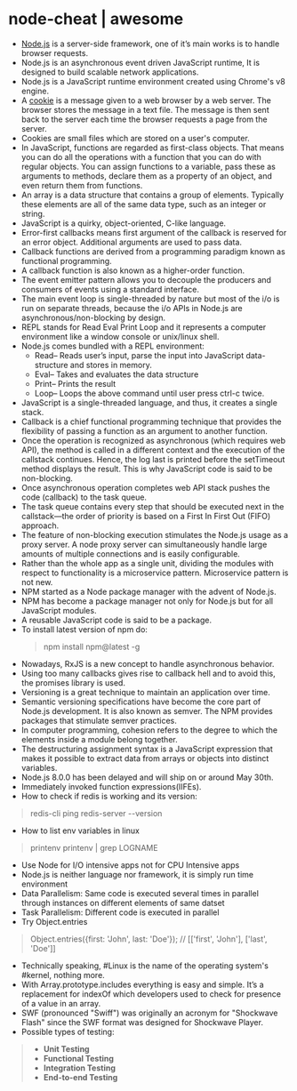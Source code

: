 # node-cheat | awesome

*   [Node.js](https://nodejs.org/en/about/) is a server-side framework, one of it’s main works is to handle browser requests.
*   Node.js is an asynchronous event driven JavaScript runtime, It is designed to build scalable network applications.
*   Node.js is a JavaScript runtime environment created using Chrome's v8 engine.
*   A [cookie](http://www.webopedia.com/TERM/C/cookie.html) is a message given to a web browser by a web server. The browser stores the message in a text file. The message is then sent back to the server each time the browser requests a page from the server.
*   Cookies are small files which are stored on a user's computer.
*   In JavaScript, functions are regarded as first-class objects. That means you can do all the operations with a function that you can do with regular objects. You can assign functions to a variable, pass these as arguments to methods, declare them as a property of an object, and even return them from functions.
*   An array is a data structure that contains a group of elements. Typically these elements are all of the same data type, such as an integer or string.
*   JavaScript is a quirky, object-oriented, C-like language.
*   Error-first callbacks means first argument of the callback is reserved for an error object. Additional arguments are used to pass data.
*   Callback functions are derived from a programming paradigm known as functional programming.
*   A callback function is also known as a higher-order function.
*   The event emitter pattern allows you to decouple the producers and consumers of events using a standard interface.
*   The main event loop is single-threaded by nature but most of the i/o is run on separate threads, because the i/o APIs in Node.js are asynchronous/non-blocking by design.
*   REPL stands for Read Eval Print Loop and it represents a computer environment like a window console or unix/linux shell.
*   Node.js comes bundled with a REPL environment: 
    *   Read– Reads user’s input, parse the input into JavaScript data-structure and stores in memory.
    *   Eval– Takes and evaluates the data structure
    *   Print– Prints the result
    *   Loop– Loops the above command until user press ctrl-c twice.
*   JavaScript is a single-threaded language, and thus, it creates a single stack.
*   Callback is a chief functional programming technique that provides the flexibility of passing a function as an argument to another function.
*   Once the operation is recognized as asynchronous (which requires web API), the method is called in a different context and the execution of the callstack continues. Hence, the log last is printed before the setTimeout method displays the result. This is why JavaScript code is said to be non-blocking.
*   Once asynchronous operation completes web API stack pushes the code (callback) to the task queue.
*   The task queue contains every step that should be executed next in the  callstack—the order of priority is based on a First In First Out (FIFO) approach.
*   The feature of non-blocking execution stimulates the Node.js usage as a proxy server. A node proxy server can simultaneously handle large amounts of multiple connections and is easily configurable.
*   Rather than the whole app as a single unit, dividing the modules with respect to functionality is a microservice pattern. Microservice pattern is not new.
*   NPM started as a Node package manager with the advent of Node.js.
*   NPM has become a package manager not only for Node.js but for all JavaScript modules.
*   A reusable JavaScript code is said to be a package.
*   To install latest version of npm do:
    > npm install npm@latest -g
*   Nowadays, RxJS is a new concept to handle asynchronous behavior.
*   Using too many callbacks gives rise to callback hell and to avoid this, the promises library is used.
*   Versioning is a great technique to maintain an application over time.
*   Semantic versioning specifications have become the core part of Node.js development. It is also known as semver. The NPM provides packages that stimulate semver practices.
*   In computer programming, cohesion refers to the degree to which the elements inside a module belong together.
*   The destructuring assignment syntax is a JavaScript expression that makes it possible to extract data from arrays or objects into distinct variables.
*   Node.js 8.0.0 has been delayed and will ship on or around May 30th.
*   Immediately invoked function expressions(IIFEs).
*   How to check if redis is working and its version:
> redis-cli ping
> redis-server --version
*   How to list env variables in linux
> printenv
> printenv | grep LOGNAME
*   Use Node for I/O intensive apps not for CPU Intensive apps
*   Node.js is neither language nor framework, it is simply run time environment
*   Data Parallelism: Same code is executed several times in parallel through instances on different elements of same datset 
*   Task Parallelism: Different code is executed in parallel
*   Try Object.entries
> Object.entries({first: 'John', last: 'Doe'}); // [['first', 'John'], ['last', 'Doe']]
*   Technically speaking, #Linux is the name of the operating system's #kernel, nothing more.
*   With Array.prototype.includes everything is easy and simple. It’s a replacement for indexOf which developers used to check for presence of a value in an array.
*   SWF (pronounced "Swiff") was originally an acronym for "Shockwave Flash" since the SWF format was designed for Shockwave Player.
*   Possible types of testing: 
>- **Unit Testing**
>- **Functional Testing**
>- **Integration Testing**
>- **End-to-end Testing**

